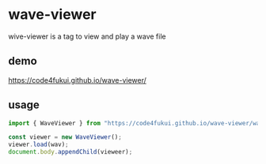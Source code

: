 # wave-viewer

wive-viewer is a tag to view and play a wave file

## demo

https://code4fukui.github.io/wave-viewer/

## usage

```js
import { WaveViewer } from "https://code4fukui.github.io/wave-viewer/wave-viewer.js";

const viewer = new WaveViewer();
viewer.load(wav);
document.body.appendChild(vieweer);
```
